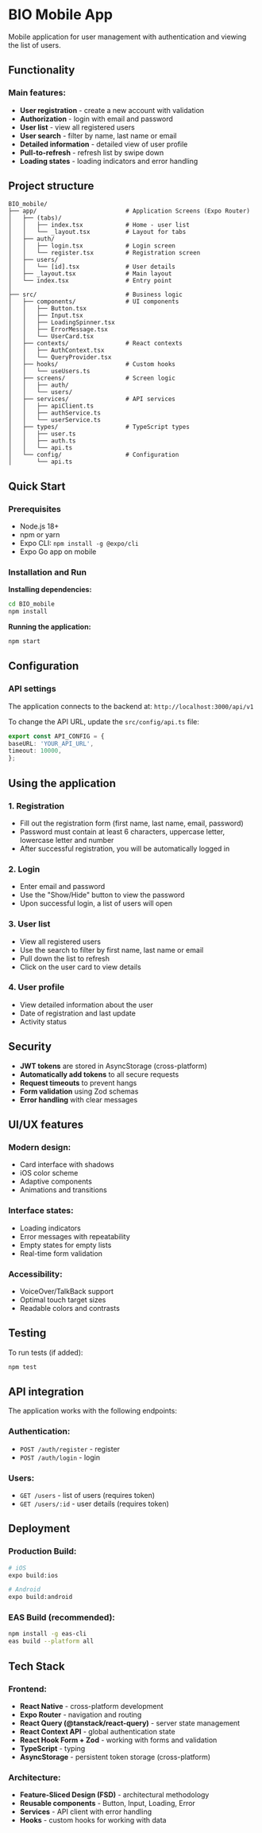 # BIO Mobile App

Mobile application for user management with authentication and viewing the list of users.

## Functionality

### Main features:
- **User registration** - create a new account with validation
- **Authorization** - login with email and password
- **User list** - view all registered users
- **User search** - filter by name, last name or email
- **Detailed information** - detailed view of user profile
- **Pull-to-refresh** - refresh list by swipe down
- **Loading states** - loading indicators and error handling

## Project structure

```
BIO_mobile/
├── app/                         # Application Screens (Expo Router)
│   ├── (tabs)/
│   │   ├── index.tsx            # Home - user list
│   │   └── _layout.tsx          # Layout for tabs
│   ├── auth/
│   │   ├── login.tsx            # Login screen
│   │   └── register.tsx         # Registration screen
│   ├── users/
│   │   └── [id].tsx             # User details
│   ├── _layout.tsx              # Main layout
│   └── index.tsx                # Entry point
│
├── src/                         # Business logic
│   ├── components/              # UI components
│   │   ├── Button.tsx
│   │   ├── Input.tsx
│   │   ├── LoadingSpinner.tsx
│   │   ├── ErrorMessage.tsx
│   │   └── UserCard.tsx
│   ├── contexts/                # React contexts
│   │   ├── AuthContext.tsx
│   │   └── QueryProvider.tsx
│   ├── hooks/                   # Custom hooks
│   │   └── useUsers.ts
│   ├── screens/                 # Screen logic
│   │   ├── auth/
│   │   └── users/
│   ├── services/                # API services
│   │   ├── apiClient.ts
│   │   ├── authService.ts
│   │   └── userService.ts
│   ├── types/                   # TypeScript types
│   │   ├── user.ts
│   │   ├── auth.ts
│   │   └── api.ts
│   └── config/                  # Configuration
│       └── api.ts
```

## Quick Start

### Prerequisites
- Node.js 18+
- npm or yarn
- Expo CLI: `npm install -g @expo/cli`
- Expo Go app on mobile

### Installation and Run

**Installing dependencies:**
```bash
cd BIO_mobile
npm install
```

**Running the application:**
```bash
npm start
```

## Configuration

### API settings
The application connects to the backend at: `http://localhost:3000/api/v1`

To change the API URL, update the `src/config/api.ts` file:

```typescript
export const API_CONFIG = {
baseURL: 'YOUR_API_URL',
timeout: 10000,
};
```

## Using the application

### 1. Registration
- Fill out the registration form (first name, last name, email, password)
- Password must contain at least 6 characters, uppercase letter, lowercase letter and number
- After successful registration, you will be automatically logged in

### 2. Login
- Enter email and password
- Use the "Show/Hide" button to view the password
- Upon successful login, a list of users will open

### 3. User list
- View all registered users
- Use the search to filter by first name, last name or email
- Pull down the list to refresh
- Click on the user card to view details

### 4. User profile
- View detailed information about the user
- Date of registration and last update
- Activity status

## Security

- **JWT tokens** are stored in AsyncStorage (cross-platform)
- **Automatically add tokens** to all secure requests
- **Request timeouts** to prevent hangs
- **Form validation** using Zod schemas
- **Error handling** with clear messages

## UI/UX features

### Modern design:
- Card interface with shadows
- iOS color scheme
- Adaptive components
- Animations and transitions

### Interface states:
- Loading indicators
- Error messages with repeatability
- Empty states for empty lists
- Real-time form validation

### Accessibility:
- VoiceOver/TalkBack support
- Optimal touch target sizes
- Readable colors and contrasts

## Testing

To run tests (if added):
```bash
npm test
```

## API integration

The application works with the following endpoints:

### Authentication:
- `POST /auth/register` - register
- `POST /auth/login` - login

### Users:
- `GET /users` - list of users (requires token)
- `GET /users/:id` - user details (requires token)

## Deployment

### Production Build:
```bash
# iOS
expo build:ios

# Android
expo build:android
```

### EAS Build (recommended):
```bash
npm install -g eas-cli
eas build --platform all
```

## Tech Stack

### Frontend:
- **React Native** - cross-platform development
- **Expo Router** - navigation and routing
- **React Query (@tanstack/react-query)** - server state management
- **React Context API** - global authentication state
- **React Hook Form + Zod** - working with forms and validation
- **TypeScript** - typing
- **AsyncStorage** - persistent token storage (cross-platform)

### Architecture:
- **Feature-Sliced ​​Design (FSD)** - architectural methodology
- **Reusable components** - Button, Input, Loading, Error
- **Services** - API client with error handling
- **Hooks** - custom hooks for working with data
